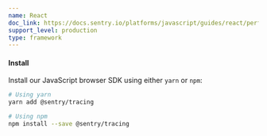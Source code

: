 ```yaml
---
name: React
doc_link: https://docs.sentry.io/platforms/javascript/guides/react/performance/
support_level: production
type: framework
---
```


#### Install

Install our JavaScript browser SDK using either `yarn` or `npm`:

```bash
# Using yarn
yarn add @sentry/tracing

# Using npm
npm install --save @sentry/tracing
```
